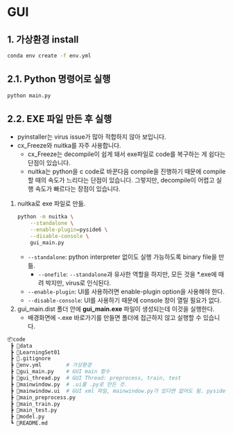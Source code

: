 # GUI

## 1. 가상환경 install

```bash
conda env create -f env.yml
```

## 2.1. Python 명령어로 실행

```bash
python main.py
```

## 2.2. EXE 파일 만든 후 실행

- pyinstaller는 virus issue가 많아 적합하지 않아 보입니다.
- cx_Freeze와 nuitka를 자주 사용합니다.
    - cx_Freeze는 decompile이 쉽게 돼서 exe파일로 code를 복구하는 게 쉽다는 단점이 있습니다.
    - nuitka는 python을 c code로 바꾼다음 compile을 진행하기 때문에 compile할 때의 속도가 느리다는 단점이 있습니다. 그렇지만, decompile이 어렵고 실행 속도가 빠르다는 장점이 있습니다.

1. nuitka로 exe 파일로 만듦.
    ```bash 
    python -m nuitka \
        --standalone \
        --enable-plugin=pyside6 \
        --disable-console \
        gui_main.py
    ```
    - `--standalone`: python interpreter 없이도 실행 가능하도록 binary file을 만듦.
        - `--onefile`: `--standalone`과 유사한 역할을 하지만, 모든 것을 *.exe에 때려 박지만, virus로 인식된다.
    - `--enable-plugin`: UI를 사용하려면 enable-plugin option을 사용해야 한다.
    - `--disable-console`: UI를 사용하기 때문에 console 창이 열릴 필요가 없다.
    <!-- - `--include-data-files`: argument가 저장된 파일을 exe 파일이 있는 폴더에 생성한다.
        - 상대 경로를 이용해 argument를 저장하고 불러올 수 있다.
        - main.dist 폴더 안에 args.json 파일이 생성되고 저장이 된다. -->
2. gui_main.dist 폴더 안에 **gui_main.exe** 파일이 생성되는데 이것을 실행한다.
    - 배경화면에 -.exe 바로가기를 만들면 폴더에 접근하지 않고 실행할 수 있습니다.

```bash
📦code  
 ┣ 📂data  
 ┣ 📂LearningSet01 
 ┣ 📜.gitignore  
 ┣ 📜env.yml        # 가상환경
 ┣ 📜gui_main.py    # GUI main 함수
 ┣ 📜gui_thread.py  # GUI Thread: preprocess, train, test
 ┣ 📜mainwindow.py  # .ui를 .py로 만든 것.
 ┣ 📜mainwindow.ui  # GUI xml 파일, mainwindow.py가 있다면 없어도 됨. pyside6 designer로 편집하려면 필요함.
 ┣ 📜main_preprocess.py  
 ┣ 📜main_train.py  
 ┣ 📜main_test.py
 ┣ 📜model.py
 ┗ 📜README.md
 ```